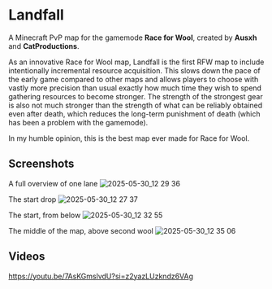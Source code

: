 # Landfall
A Minecraft PvP map for the gamemode **Race for Wool**, created by **Ausxh** and **CatProductions**.

As an innovative Race for Wool map, Landfall is the first RFW map to include intentionally incremental resource acquisition. This slows down the pace of the early game compared to other maps and allows players to choose with vastly more precision than usual exactly how much time they wish to spend gathering resources to become stronger. The strength of the strongest gear is also not much stronger than the strength of what can be reliably obtained even after death, which reduces the long-term punishment of death (which has been a problem with the gamemode).

In my humble opinion, this is the best map ever made for Race for Wool.

## Screenshots

A full overview of one lane
![2025-05-30_12 29 36](https://github.com/user-attachments/assets/107b34af-f3d7-49d9-91dc-42cc70290e8d)

The start drop
![2025-05-30_12 27 37](https://github.com/user-attachments/assets/561154e7-2b60-44b9-b5d4-b9e7a9d9c7fc)

The start, from below
![2025-05-30_12 32 55](https://github.com/user-attachments/assets/30d2bc62-6bad-448d-9412-3629a904cb10)

The middle of the map, above second wool
![2025-05-30_12 35 06](https://github.com/user-attachments/assets/ceb7fac2-a524-4fc8-b937-6be39e7ae2b9)

## Videos
https://youtu.be/7AsKGmslvdU?si=z2yazLUzkndz6VAg
